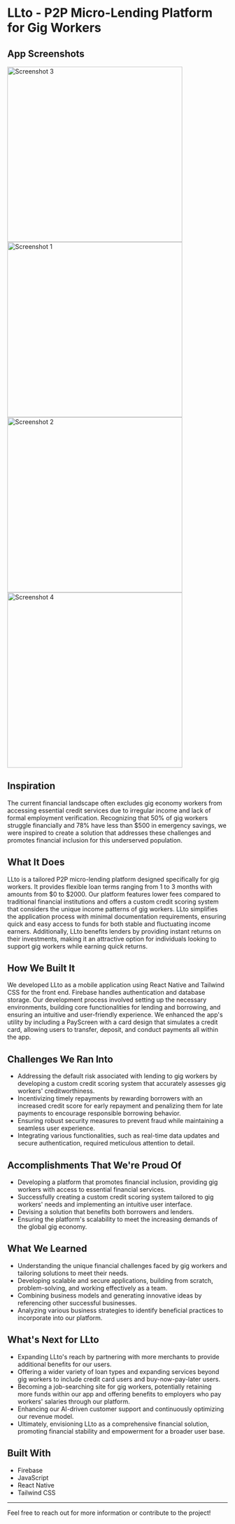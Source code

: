 # LLto - P2P Micro-Lending Platform for Gig Workers

## App Screenshots
<img src="https://github.com/user-attachments/assets/6e9eda94-23d8-4f65-b8c3-cad5e8ea394f" alt="Screenshot 3" width="400"/>
<img src="https://github.com/user-attachments/assets/5238b4ee-1bab-44d9-825f-463d8d0abd1f" alt="Screenshot 1" width="400"/>
<img src="https://github.com/user-attachments/assets/e542a7e7-1392-4390-9611-73d5d8bfd96d" alt="Screenshot 2" width="400"/>
<img src="https://github.com/user-attachments/assets/9f90ac77-3991-4399-ac57-82a8011cca98" alt="Screenshot 4" width="400"/>

## Inspiration
The current financial landscape often excludes gig economy workers from accessing essential credit services due to irregular income and lack of formal employment verification. Recognizing that 50% of gig workers struggle financially and 78% have less than $500 in emergency savings, we were inspired to create a solution that addresses these challenges and promotes financial inclusion for this underserved population.

## What It Does
LLto is a tailored P2P micro-lending platform designed specifically for gig workers. It provides flexible loan terms ranging from 1 to 3 months with amounts from $0 to $2000. Our platform features lower fees compared to traditional financial institutions and offers a custom credit scoring system that considers the unique income patterns of gig workers. LLto simplifies the application process with minimal documentation requirements, ensuring quick and easy access to funds for both stable and fluctuating income earners. Additionally, LLto benefits lenders by providing instant returns on their investments, making it an attractive option for individuals looking to support gig workers while earning quick returns.

## How We Built It
We developed LLto as a mobile application using React Native and Tailwind CSS for the front end. Firebase handles authentication and database storage. Our development process involved setting up the necessary environments, building core functionalities for lending and borrowing, and ensuring an intuitive and user-friendly experience. We enhanced the app's utility by including a PayScreen with a card design that simulates a credit card, allowing users to transfer, deposit, and conduct payments all within the app.

## Challenges We Ran Into
- Addressing the default risk associated with lending to gig workers by developing a custom credit scoring system that accurately assesses gig workers' creditworthiness.
- Incentivizing timely repayments by rewarding borrowers with an increased credit score for early repayment and penalizing them for late payments to encourage responsible borrowing behavior.
- Ensuring robust security measures to prevent fraud while maintaining a seamless user experience.
- Integrating various functionalities, such as real-time data updates and secure authentication, required meticulous attention to detail.

## Accomplishments That We're Proud Of
- Developing a platform that promotes financial inclusion, providing gig workers with access to essential financial services.
- Successfully creating a custom credit scoring system tailored to gig workers' needs and implementing an intuitive user interface.
- Devising a solution that benefits both borrowers and lenders.
- Ensuring the platform's scalability to meet the increasing demands of the global gig economy.

## What We Learned
- Understanding the unique financial challenges faced by gig workers and tailoring solutions to meet their needs.
- Developing scalable and secure applications, building from scratch, problem-solving, and working effectively as a team.
- Combining business models and generating innovative ideas by referencing other successful businesses.
- Analyzing various business strategies to identify beneficial practices to incorporate into our platform.

## What's Next for LLto
- Expanding LLto's reach by partnering with more merchants to provide additional benefits for our users.
- Offering a wider variety of loan types and expanding services beyond gig workers to include credit card users and buy-now-pay-later users.
- Becoming a job-searching site for gig workers, potentially retaining more funds within our app and offering benefits to employers who pay workers' salaries through our platform.
- Enhancing our AI-driven customer support and continuously optimizing our revenue model.
- Ultimately, envisioning LLto as a comprehensive financial solution, promoting financial stability and empowerment for a broader user base.

## Built With
- Firebase
- JavaScript
- React Native
- Tailwind CSS

---

Feel free to reach out for more information or contribute to the project!
